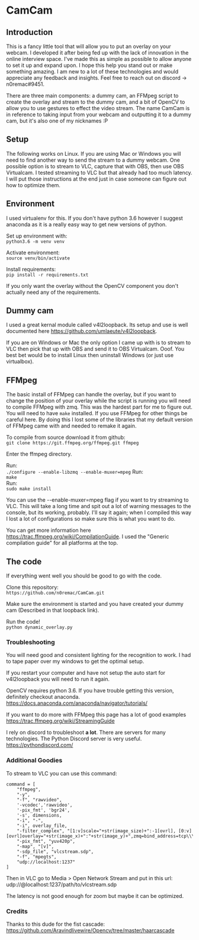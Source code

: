 # CamCam

## Introduction
This is a fancy little tool that will allow you to put an overlay on your webcam. I developed it after being fed up with the lack of innovation in the online interview space. I've made this as simple as possible to allow anyone to set it up and expand upon. I hope this help you stand out or make something amazing. I am new to a lot of these technologies and would appreciate any feedback and insights. Feel free to reach out on discord -> n0remac#9451.

There are three main components: a dummy cam, an FFMpeg script to create the overlay and stream to the dummy cam, and a bit of OpenCV to allow you to use gestures to effect the video stream. The name CamCam is in reference to taking input from your webcam and outputting it to a dummy cam, but it's also one of my nicknames :P

## Setup
The following works on Linux. If you are using Mac or Windows you will need to find another way to send the stream to a dummy webcam. One possible option is to stream to VLC, capture that with OBS, then use OBS Virtualcam. I tested streaming to VLC but that already had too much latency. I will put those instructions at the end just in case someone can figure out how to optimize them.

## Environment
I used virtualenv for this. If you don't have python 3.6 however I suggest anaconda as it is a really easy way to get new versions of python.

Set up environment with:<br>
`python3.6 -m venv venv`

Activate environment:<br>
`source venv/bin/activate`

Install requirements:<br>
`pip install -r requirements.txt`

If you only want the overlay without the OpenCV component you don't actually need any of the requirements.

## Dummy cam
I used a great kernal module called v4l2loopback. Its setup and use is well documented here https://github.com/umlaeute/v4l2loopback.

If you are on Windows or Mac the only option I came up with is to stream to VLC then pick that up with OBS and send it to OBS Virtualcam. Ooof. You best bet would be to install Linux then uninstall Windows (or just use virtualbox).

## FFMpeg
The basic install of FFMpeg can handle the overlay, but if you want to change the position of your overlay while the script is running you will need to compile FFMpeg with zmq. This was the hardest part for me to figure out. You will need to have `make` installed. If you use FFMpeg for other things be careful here. By doing this I lost some of the libraries that my default version of FFMpeg came with and needed to remake it again.

To compile from source download it from github:<br>
`git clone https://git.ffmpeg.org/ffmpeg.git ffmpeg`

Enter the ffmpeg directory.

Run: <br>
`./configure --enable-libzmq --enable-muxer=mpeg`
Run: <br>
`make`<br>
Run: <br>
`sudo make install`

You can use the --enable-muxer=mpeg flag if you want to try streaming to VLC. This will take a long time and spit out a lot of warning messages to the console, but its working, probably. I'll say it again; when I compiled this way I lost a lot of configurations so make sure this is what you want to do.

You can get more information here https://trac.ffmpeg.org/wiki/CompilationGuide. I used the "Generic compilation guide" for all platforms at the top.

## The code
If everything went well you should be good to go with the code.

Clone this repository:<br>
`https://github.com/n0remac/CamCam.git`

Make sure the environment is started and you have created your dummy cam (Described in that loopback link).

Run the code!<br>
`python dynamic_overlay.py`

### Troubleshooting
You will need good and consistent lighting for the recognition to work. I had to tape paper over my windows to get the optimal setup.

If you restart your computer and have not setup the auto start for v4l2loopback you will need to run it again.

OpenCV requires python 3.6. If you have trouble getting this version, definitely checkout anaconda. https://docs.anaconda.com/anaconda/navigator/tutorials/

If you want to do more with FFMpeg this page has a lot of good examples https://trac.ffmpeg.org/wiki/StreamingGuide

I rely on discord to troubleshoot **a lot**. There are servers for many technologies. The Python Discord server is very useful. https://pythondiscord.com/


### Additional Goodies

To stream to VLC you can use this command:
```
command = [
    "ffmpeg",
    "-y",
    "-f", "rawvideo",
    '-vcodec','rawvideo',
    '-pix_fmt', 'bgr24',
    '-s', dimensions,
    "-i", "-",
    "-i", overlay_file,
    "-filter_complex", "[1:v]scale="+str(image_size)+":-1[ovrl], [0:v][ovrl]overlay="+str(image_x)+":"+str(image_y)+",zmq=bind_address=tcp\\\://127.0.0.1\\\:1236[v]",
    "-pix_fmt", "yuv420p",
    "-map", "[v]",
    "-sdp_file", "vlcstream.sdp",
    "-f", "mpegts",
    "udp://localhost:1237"
]
```
Then in VLC go to Media > Open Network Stream and put in this url:<br>
udp://@localhost:1237/path/to/vlcstream.sdp

The latency is not good enough for zoom but maybe it can be optimized.


### Credits
Thanks to this dude for the fist cascade: https://github.com/Aravindlivewire/Opencv/tree/master/haarcascade
